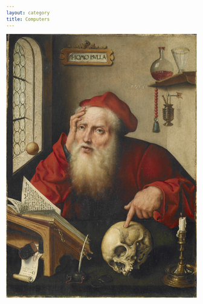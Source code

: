 ```yaml
---
layout: category
title: Computers
---
```


<img alt="Science bottles in the background, death & God on my mind." src="/_images/Computers.png"/>

